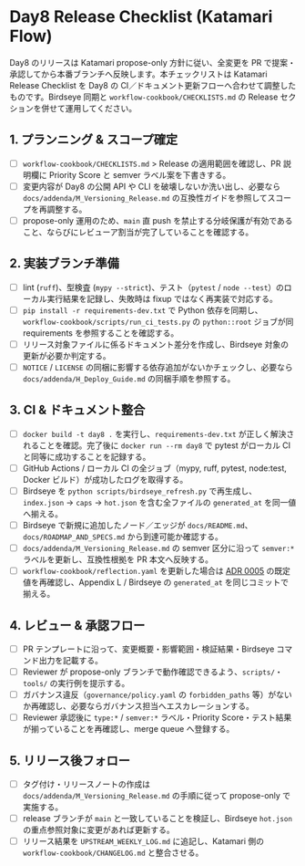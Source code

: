 # Day8 Release Checklist (Katamari Flow)

Day8 のリリースは Katamari propose-only 方針に従い、全変更を PR で提案・承認してから本番ブランチへ反映します。本チェックリストは Katamari Release Checklist を Day8 の CI／ドキュメント更新フローへ合わせて調整したものです。Birdseye 同期と `workflow-cookbook/CHECKLISTS.md` の Release セクションを併せて運用してください。

## 1. プランニング & スコープ確定
- [ ] `workflow-cookbook/CHECKLISTS.md` > Release の適用範囲を確認し、PR 説明欄に Priority Score と semver ラベル案を下書きする。
- [ ] 変更内容が Day8 の公開 API や CLI を破壊しないか洗い出し、必要なら `docs/addenda/M_Versioning_Release.md` の互換性ガイドを参照してスコープを再調整する。
- [ ] propose-only 運用のため、`main` 直 push を禁止する分岐保護が有効であること、ならびにレビューア割当が完了していることを確認する。

## 2. 実装ブランチ準備
- [ ] lint (`ruff`)、型検査 (`mypy --strict`)、テスト（`pytest` / `node --test`）のローカル実行結果を記録し、失敗時は fixup ではなく再実装で対応する。
- [ ] `pip install -r requirements-dev.txt` で Python 依存を同期し、`workflow-cookbook/scripts/run_ci_tests.py` の `python::root` ジョブが同 requirements を参照することを確認する。
- [ ] リリース対象ファイルに係るドキュメント差分を作成し、Birdseye 対象の更新が必要か判定する。
- [ ] `NOTICE` / `LICENSE` の同梱に影響する依存追加がないかチェックし、必要なら `docs/addenda/H_Deploy_Guide.md` の同梱手順を参照する。

## 3. CI & ドキュメント整合
- [ ] `docker build -t day8 .` を実行し、`requirements-dev.txt` が正しく解決されることを確認。完了後に `docker run --rm day8` で pytest がローカル CI と同等に成功することを記録する。
- [ ] GitHub Actions / ローカル CI の全ジョブ（mypy, ruff, pytest, node:test, Docker ビルド）が成功したログを取得する。
- [ ] Birdseye を `python scripts/birdseye_refresh.py` で再生成し、`index.json` → `caps` → `hot.json` を含む全ファイルの `generated_at` を同一値へ揃える。
- [ ] Birdseye で新規に追加したノード／エッジが `docs/README.md`、`docs/ROADMAP_AND_SPECS.md` から到達可能か確認する。
- [ ] `docs/addenda/M_Versioning_Release.md` の semver 区分に沿って `semver:*` ラベルを更新し、互換性根拠を PR 本文へ反映する。
- [ ] `workflow-cookbook/reflection.yaml` を更新した場合は [ADR 0005](adr/0005-reflection-manifest.md) の既定値を再確認し、Appendix L / Birdseye の `generated_at` を同じコミットで揃える。

## 4. レビュー & 承認フロー
- [ ] PR テンプレートに沿って、変更概要・影響範囲・検証結果・Birdseye コマンド出力を記載する。
- [ ] Reviewer が propose-only ブランチで動作確認できるよう、`scripts/`・`tools/` の実行例を提示する。
- [ ] ガバナンス違反（`governance/policy.yaml` の `forbidden_paths` 等）がないか再確認し、必要ならガバナンス担当へエスカレーションする。
- [ ] Reviewer 承認後に `type:*` / `semver:*` ラベル・Priority Score・テスト結果が揃っていることを再確認し、merge queue へ登録する。

## 5. リリース後フォロー
- [ ] タグ付け・リリースノートの作成は `docs/addenda/M_Versioning_Release.md` の手順に従って propose-only で実施する。
- [ ] release ブランチが `main` と一致していることを検証し、Birdseye `hot.json` の重点参照対象に変更があれば更新する。
- [ ] リリース結果を `UPSTREAM_WEEKLY_LOG.md` に追記し、Katamari 側の `workflow-cookbook/CHANGELOG.md` と整合させる。
